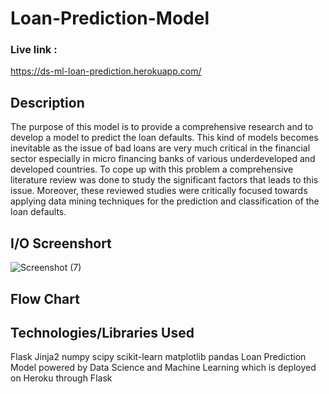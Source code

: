 # Loan-Prediction-Model
### Live link :
https://ds-ml-loan-prediction.herokuapp.com/

## Description
The purpose of this model is to provide a comprehensive research and to develop a model to predict the loan defaults. This kind of models becomes inevitable as the issue of bad loans are very much critical in the financial sector especially in micro financing banks of various underdeveloped and developed countries. To cope up with this problem a comprehensive literature review was done to study the significant factors that leads to this issue. Moreover, these reviewed studies were critically focused towards applying data mining techniques for the prediction and classification of the loan defaults.
## I/O Screenshort
![Screenshot (7)](https://user-images.githubusercontent.com/91031609/142771460-c9b005b9-98e3-4f50-8d7c-624bbdcf360c.png)

## Flow Chart

## Technologies/Libraries Used
Flask
Jinja2
numpy
scipy
scikit-learn
matplotlib
pandas
Loan Prediction Model powered by Data Science and Machine Learning which is deployed on Heroku through Flask
